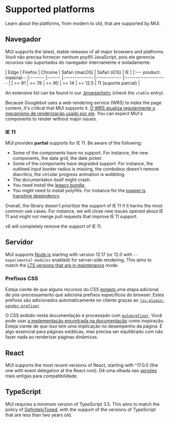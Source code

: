 # Supported platforms

<p class="description">Learn about the platforms, from modern to old, that are supported by MUI.</p>

## Navegador

MUI supports the latest, stable releases of all major browsers and platforms. Você não precisa fornecer nenhum poyfill JavaScript, pois ele gerencia recursos não suportados do navegador internamente e isoladamente.

<!-- #stable-snapshot -->

| Edge  | Firefox | Chrome | Safari (macOS) | Safari (iOS) | IE                   |
|:---
product: material-- |:------- |:------ |:-------------- |:------------ |:-------------------- |
| >= 91 | >= 78   | >= 90  | >= 14          | >= 12.5      | 11 (suporte parcial) |

<!-- #default-branch-switch -->

An extensive list can be found in our [.browserlistrc](https://github.com/mui-org/material-ui/blob/master/.browserslistrc#L12-L27) (check the `stable` entry).

Because Googlebot uses a web rendering service (WRS) to index the page content, it's critical that MUI supports it. [O WRS atualiza regularmente o mecanismo de renderização usado por ele](https://webmasters.googleblog.com/2019/05/the-new-evergreen-googlebot.html). You can expect MUI's components to render without major issues.

### IE 11

MUI provides **partial** supports for IE 11. Be aware of the following:

- Some of the components have no support. For instance, the new components, the data grid, the date picker.
- Some of the components have degraded support. For instance, the outlined input border radius is missing, the combobox doesn't remove diacritics, the circular progress animation is wobbling.
- The documentaton itself might crash.
- You need install the [legacy bundle](/material/guides/minimizing-bundle-size/#legacy-bundle).
- You might need to install polyfills. For instance for the [popper.js transitive dependency](https://popper.js.org/docs/v2/browser-support/#ie11).

Overall, the library doesn't prioritize the support of IE 11 if it harms the most common use cases. For instance, we will close new issues opened about IE 11 and might not merge pull requests that improve IE 11 support.

v6 will completely remove the support of IE 11.

## Servidor

<!-- #stable-snapshot -->

MUI supports [Node.js](https://github.com/nodejs/node) starting with version 12.17 (or 12.0 with `--experimental-modules` enabled) for server-side rendering. This aims to match the [LTS versions that are in maintenance](https://github.com/nodejs/Release#release-schedule) mode.

### Prefixos CSS

Esteja ciente de que alguns recursos do CSS [ exigem ](https://github.com/cssinjs/jss/issues/279) uma etapa adicional de pós-processamento que adiciona prefixos específicos do browser. Estes prefixos são adicionados automaticamente no cliente graças ao [`jss-plugin-vendor-prefixer`](https://www.npmjs.com/package/jss-plugin-vendor-prefixer).

O CSS exibido nesta documentação é processado com [`autoprefixer`](https://www.npmjs.com/package/autoprefixer). Você pode usar [a implementação encontrada na documentação](https://github.com/mui-org/material-ui/blob/47aa5aeaec1d4ac2c08fd0e84277d6b91e497557/pages/_document.js#L123) como inspiração. Esteja ciente de que isso tem uma implicação no desempenho da página. É algo essencial para páginas estáticas, mas precisa ser equilibrado com não fazer nada ao renderizar páginas dinâmicas.

## React

<!-- #react-peer-version -->

MUI supports the most recent versions of React, starting with ^17.0.0 (the one with event delegation at the React root). Dê uma olhada nas [versões](https://mui.com/versions/) mais antigas para compatibilidade.

## TypeScript

MUI requires a minimum version of TypeScript 3.5. This aims to match the policy of [DefinitelyTyped](https://github.com/DefinitelyTyped/DefinitelyTyped), with the support of the versions of TypeScript that are less than two years old.

